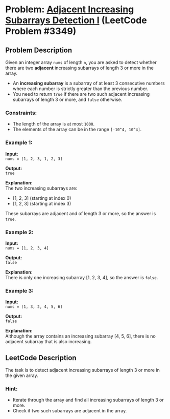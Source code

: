 # Problem: [Adjacent Increasing Subarrays Detection I](https://leetcode.com/problems/adjacent-increasing-subarrays-detection-i/description/) (LeetCode Problem #3349)

## Problem Description
Given an integer array `nums` of length `n`, you are asked to detect whether there are two **adjacent** increasing subarrays of length 3 or more in the array.

- An **increasing subarray** is a subarray of at least 3 consecutive numbers where each number is strictly greater than the previous number.
- You need to return `true` if there are two such adjacent increasing subarrays of length 3 or more, and `false` otherwise.

### Constraints:
- The length of the array is at most `1000`.
- The elements of the array can be in the range `[-10^4, 10^4]`.

### Example 1:
**Input:**  
`nums = [1, 2, 3, 1, 2, 3]`

**Output:**  
`true`

**Explanation:**  
The two increasing subarrays are:
- [1, 2, 3] (starting at index 0)
- [1, 2, 3] (starting at index 3)

These subarrays are adjacent and of length 3 or more, so the answer is `true`.

### Example 2:
**Input:**  
`nums = [1, 2, 3, 4]`

**Output:**  
`false`

**Explanation:**  
There is only one increasing subarray [1, 2, 3, 4], so the answer is `false`.

### Example 3:
**Input:**  
`nums = [1, 3, 2, 4, 5, 6]`

**Output:**  
`false`

**Explanation:**  
Although the array contains an increasing subarray [4, 5, 6], there is no adjacent subarray that is also increasing.

## LeetCode Description
The task is to detect adjacent increasing subarrays of length 3 or more in the given array.

### Hint:
- Iterate through the array and find all increasing subarrays of length 3 or more.
- Check if two such subarrays are adjacent in the array.

